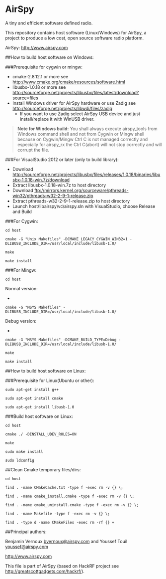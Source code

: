 AirSpy
======

A tiny and efficient software defined radio.

This repository contains host software (Linux/Windows) for AirSpy, a project to
produce a low cost, open source software radio platform.

AirSpy: http://www.airspy.com

##How to build host software on Windows:

###Prerequisite for cygwin or mingw:

* cmake-2.8.12.1 or more see http://www.cmake.org/cmake/resources/software.html
* libusbx-1.0.18 or more see http://sourceforge.net/projects/libusbx/files/latest/download?source=files
* Install Windows driver for AirSpy hardware or use Zadig see http://sourceforge.net/projects/libwdi/files/zadig
  - If you want to use Zadig  select AirSpy USB device and just install/replace it with WinUSB driver.

>**Note for Windows build:**
 You shall always execute airspy_tools from Windows command shell and not from Cygwin or Mingw shell because on Cygwin/Mingw
 Ctrl C is not managed correctly and especially for airspy_rx the Ctrl C(abort) will not stop correctly and will corrupt the file.

###For VisualStudio 2012 or later (only to build library):

* Download http://sourceforge.net/projects/libusbx/files/releases/1.0.18/binaries/libusbx-1.0.18-win.7z/download
* Extract libusbx-1.0.18-win.7z to host directory
* Download ftp://mirrors.kernel.org/sourceware/pthreads-win32/pthreads-w32-2-9-1-release.zip
* Extract pthreads-w32-2-9-1-release.zip to host directory
* Launch host\libairspy\vc\airspy.sln with VisualStudio, choose Release and Build


###For Cygwin:

`cd host`

`cmake -G "Unix Makefiles" -DCMAKE_LEGACY_CYGWIN_WIN32=1 -DLIBUSB_INCLUDE_DIR=/usr/local/include/libusb-1.0/`

`make`

`make install`


###For Mingw:

`cd host`

Normal version:

* 
`cmake -G "MSYS Makefiles" -DLIBUSB_INCLUDE_DIR=/usr/local/include/libusb-1.0/`

Debug version:

* 
`cmake -G "MSYS Makefiles" -DCMAKE_BUILD_TYPE=Debug -DLIBUSB_INCLUDE_DIR=/usr/local/include/libusb-1.0/`

`make`

`make install`


##How to build host software on Linux:

###Prerequisite for Linux(Ubuntu or other):


`sudo apt-get install g++`

`sudo apt-get install cmake`

`sudo apt-get install libusb-1.0`


###Build host software on Linux:

`cd host`

`cmake ./ -DINSTALL_UDEV_RULES=ON`

`make`

`sudo make install`

`sudo ldconfig`

##Clean Cmake temporary files/dirs:

`cd host`

`find . -name CMakeCache.txt -type f -exec rm -v {} \;`

`find . -name cmake_install.cmake -type f -exec rm -v {} \;`

`find . -name cmake_uninstall.cmake -type f -exec rm -v {} \;`

`find . -name Makefile -type f -exec rm -v {} \;`

`find . -type d -name CMakeFiles -exec rm -rf {} +`


##Principal authors:

Benjamin Vernoux <bvernoux@airspy.com> and Youssef Touil <youssef@airspy.com> 


http://www.airspy.com

This file is part of AirSpy (based on HackRF project see http://greatscottgadgets.com/hackrf/).

